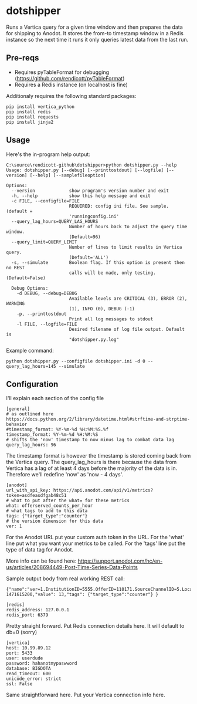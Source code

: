 # dotshipper

Runs a Vertica query for a given time window and then prepares the data for shipping to Anodot. It stores the from-to timestamp window in a Redis instance so the next time it runs it only queries latest data from the last run. 

## Pre-reqs

- Requires pyTableFormat for debugging (https://github.com/rendicott/pyTableFormat)
- Requires a Redis instance (on localhost is fine)


Additionaly requires the following standard packages:
```
pip install vertica_python
pip install redis
pip install requests
pip install jinja2
```

## Usage

Here's the in-program help output:
```
C:\source\rendicott-github\dotshipper>python dotshipper.py --help
Usage: dotshipper.py [--debug] [--printtostdout] [--logfile] [--version] [--help] [--samplefileoption]

Options:
  --version             show program's version number and exit
  -h, --help            show this help message and exit
  -c FILE, --configfile=FILE
                        REQUIRED: config ini file. See sample. (default =
                        'runningconfig.ini'
  --query_lag_hours=QUERY_LAG_HOURS
                        Number of hours back to adjust the query time window.
                        (Default=96)
  --query_limit=QUERY_LIMIT
                        Number of lines to limit results in Vertica query.
                        (Default='ALL')
  -s, --simulate        Boolean flag. If this option is present then no REST
                        calls will be made, only testing. (Default=False)

  Debug Options:
    -d DEBUG, --debug=DEBUG
                        Available levels are CRITICAL (3), ERROR (2), WARNING
                        (1), INFO (0), DEBUG (-1)
    -p, --printtostdout
                        Print all log messages to stdout
    -l FILE, --logfile=FILE
                        Desired filename of log file output. Default is
                        "dotshipper.py.log"

```


Example command:
```
python dotshipper.py --configfile dotshipper.ini -d 0 --query_lag_hours=145 --simulate
```


## Configuration

I'll explain each section of the config file

```
[general]
# as outlined here https://docs.python.org/2/library/datetime.html#strftime-and-strptime-behavior
#timestamp_format: %Y-%m-%d %H:%M:%S.%f
timestamp_format: %Y-%m-%d %H:%M:%S
# shifts the 'now' timestamp to now minus lag to combat data lag
query_lag_hours: 96
```
The timestamp format is however the timestamp is stored coming back from the Vertica query.
The query_lag_hours is there because the data from Vertica has a lag of at least 4 days before the majority of the data is in. Therefore we'll redefine 'now' as 'now - 4 days'. 


```
[anodot]
url_with_api_key: https://api.anodot.com/api/v1/metrics?token=asdfeasdfgab48c51
# what to put after the what= for these metrics
what: offerserved_counts_per_hour
# what tags to add to this data
tags: {"target_type":"counter"}
# the version dimension for this data
ver: 1
```
For the Anodot URL put your custom auth token in the URL. 
For the 'what' line put what you want your metrics to be called. 
For the 'tags' line put the type of data tag for Anodot.

More info can be found here: https://support.anodot.com/hc/en-us/articles/208694449-Post-Time-Series-Data-Points

Sample output body from real working REST call:
```
{"name":"ver=1.InstitutionID=5555.OfferID=110171.SourceChannelID=5.LocationID=7.SourceDisplayID=7.DisplayID=2.MarkServedMethodID=0.SourceMarkServedMethodID=13.what=offerserved_counts_per_hour","timestamp": 1471615200,"value": 13,"tags": {"target_type":"counter"} }
```

```
[redis]
redis_address: 127.0.0.1
redis_port: 6379
```
Pretty straight forward. Put Redis connection details here. It will default to db=0 (sorry)

```
[vertica]
host: 10.99.89.12
port: 5433
user: userdude
password: hahanotmypaswword
database: BIGDOTA
read_timeout: 600
unicode_error: strict
ssl: False
```
Same straightforward here. Put your Vertica connection info here. 